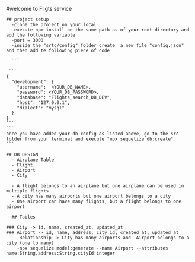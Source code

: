 #welcome to Fligts service
````
## project setup
  -clone the project on your local
  -execute npm install on the same path as of your root directory and add the following variable
  -port = 3000
  -inside the "srtc/config" folder create  a new file "config.json" and then add te following piece of code

  ```
 
 ```
{
  "development": {
    "username":  <YOUR_DB_NAME>,
    "password": <YOUR_DB_PASSWORD>,
    "database": "Flights_search_DB_DEV",
    "host": "127.0.0.1",
    "dialect": "mysql"
  }
}
```
```
once you have added your db config as listed above, go to the src folder from your terminal and execute "npx sequelize db:create"
```

## DB DESIGN
  - Airplane Table
  - Flight
  - Airport
  - City 

  - A flight belongs to an airplane but one airplane can be used in multiple flights
  - A city has many airports but one airport belongs to a city
  - One airport can have many flights, but a flight belongs to one airport

  ## Tables

### City -> id, name, created_at, updated_at
### Airport -> id, name, address, city_id, created_at, updated_at
    -Relationship -> City has many airports and -Airport belongs to a city (one to many)
    -npx sequelize model:generate --name Airport --attributes name:String,address:String,cityId:integer
